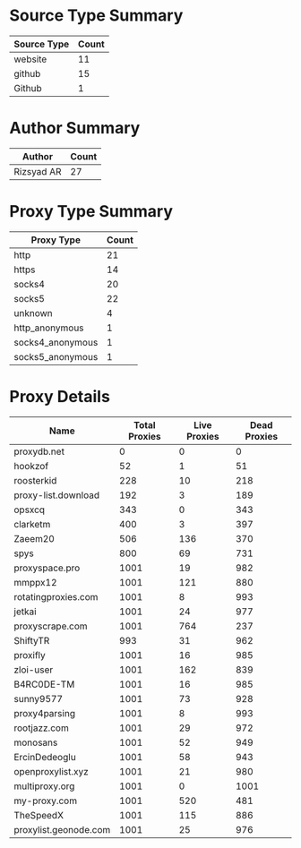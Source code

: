 # Source Type Summary

| Source Type | Count |
|-------------|-------|
| website | 11 |
| github | 15 |
| Github | 1 |


# Author Summary

| Author | Count |
|--------|-------|
| Rizsyad AR | 27 |


# Proxy Type Summary

| Proxy Type | Count |
|------------|-------|
| http | 21 |
| https | 14 |
| socks4 | 20 |
| socks5 | 22 |
| unknown | 4 |
| http_anonymous | 1 |
| socks4_anonymous | 1 |
| socks5_anonymous | 1 |


# Proxy Details

| Name | Total Proxies | Live Proxies | Dead Proxies |
|------|---------------|--------------|---------------|
| proxydb.net | 0 | 0 | 0 |
| hookzof | 52 | 1 | 51 |
| roosterkid | 228 | 10 | 218 |
| proxy-list.download | 192 | 3 | 189 |
| opsxcq | 343 | 0 | 343 |
| clarketm | 400 | 3 | 397 |
| Zaeem20 | 506 | 136 | 370 |
| spys | 800 | 69 | 731 |
| proxyspace.pro | 1001 | 19 | 982 |
| mmppx12 | 1001 | 121 | 880 |
| rotatingproxies.com | 1001 | 8 | 993 |
| jetkai | 1001 | 24 | 977 |
| proxyscrape.com | 1001 | 764 | 237 |
| ShiftyTR | 993 | 31 | 962 |
| proxifly | 1001 | 16 | 985 |
| zloi-user | 1001 | 162 | 839 |
| B4RC0DE-TM | 1001 | 16 | 985 |
| sunny9577 | 1001 | 73 | 928 |
| proxy4parsing | 1001 | 8 | 993 |
| rootjazz.com | 1001 | 29 | 972 |
| monosans | 1001 | 52 | 949 |
| ErcinDedeoglu | 1001 | 58 | 943 |
| openproxylist.xyz | 1001 | 21 | 980 |
| multiproxy.org | 1001 | 0 | 1001 |
| my-proxy.com | 1001 | 520 | 481 |
| TheSpeedX | 1001 | 115 | 886 |
| proxylist.geonode.com | 1001 | 25 | 976 |
